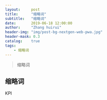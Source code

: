 ```yaml
---
layout:     post
title:      "缩略词"
subtitle:   "缩略词"
date:       2019-06-18 12:00:00
author:     "Zhang huirui"
header-img: "img/post-bg-nextgen-web-pwa.jpg"
header-mask: 0.3
catalog:    true
tags:
    - 缩略词
---
```


> 缩略词

## 缩略词

KPI




